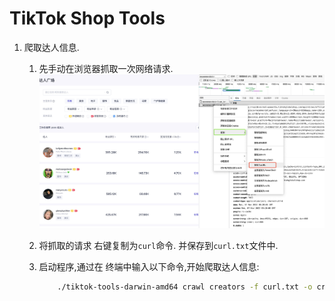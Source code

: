# TikTok Shop Tools

1. 爬取达人信息.
   1. 先手动在浏览器抓取一次网络请求.
        ![1](./img/1667809263994.jpg)
   2. 将抓取的请求 右键复制为`curl`命令. 并保存到`curl.txt`文件中.
   3. 启动程序,通过在 终端中输入以下命令,开始爬取达人信息:

        ```bash
            ./tiktok-tools-darwin-amd64 crawl creators -f curl.txt -o creators.csv
        ```
